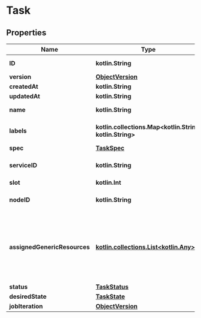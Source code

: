 
# Task

## Properties
Name | Type | Description | Notes
------------ | ------------- | ------------- | -------------
**ID** | **kotlin.String** | The ID of the task. |  [optional]
**version** | [**ObjectVersion**](ObjectVersion.md) |  |  [optional]
**createdAt** | **kotlin.String** |  |  [optional]
**updatedAt** | **kotlin.String** |  |  [optional]
**name** | **kotlin.String** | Name of the task. |  [optional]
**labels** | **kotlin.collections.Map&lt;kotlin.String, kotlin.String&gt;** | User-defined key/value metadata. |  [optional]
**spec** | [**TaskSpec**](TaskSpec.md) |  |  [optional]
**serviceID** | **kotlin.String** | The ID of the service this task is part of. |  [optional]
**slot** | **kotlin.Int** |  |  [optional]
**nodeID** | **kotlin.String** | The ID of the node that this task is on. |  [optional]
**assignedGenericResources** | [**kotlin.collections.List&lt;kotlin.Any&gt;**](kotlin.Any.md) | User-defined resources can be either Integer resources (e.g, &#x60;SSD&#x3D;3&#x60;) or String resources (e.g, &#x60;GPU&#x3D;UUID1&#x60;).  |  [optional]
**status** | [**TaskStatus**](TaskStatus.md) |  |  [optional]
**desiredState** | [**TaskState**](TaskState.md) |  |  [optional]
**jobIteration** | [**ObjectVersion**](ObjectVersion.md) |  |  [optional]



